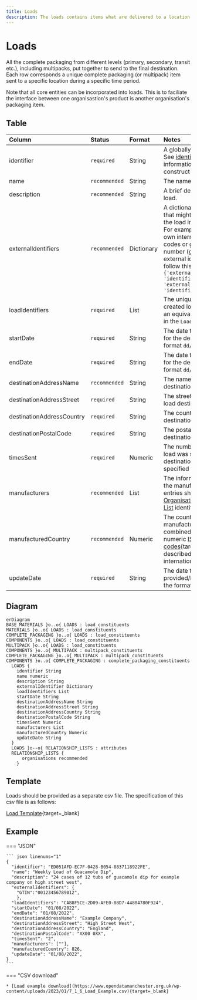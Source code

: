 ```yaml
---
title: Loads
description: The loads contains items what are delivered to a location within Open 3P.
---
```


# Loads

All the complete packaging from different levels (primary, secondary, transit etc.), including multipacks, put together to send to the final destination. Each row corresponds a unique complete packaging (or multipack) item sent to a specific location during a specific time period.

Note that all core entities can be incorporated into loads. This is to faciliate the interface between one organisastion's product is another organisation's packaging item.

## Table
|Column|<div style="width:90px">Status</div>|Format|Notes|
|:-|:-|:-|:-|
|identifier|`required`|String|A globally unique identifier. See [identifiers](../4_Identifiers/4_1_Identifiers.md) section for information on how to construct this identifier|
|name|`recommended`|String|The name of this load.|
|description|`recommended`|String|A brief description of this load.|
|externalIdentifiers|`recommended`|Dictionary|A dictionary of identifiers that might be used to identify the load in other systems. For example: manufacturer's own internal identifier, bar codes or global trade item number (gtin). To provide external identifiers please follow this format. `{'externalIdentifierName1': 'identifier1', 'externalIdentifierName2': 'identifier2'}`|
|loadIdentifiers|`required`|List|The unique identifier of the created load. There must be an equivalent identifier found in the `Load Catalogue`.|
|startDate|`required`|String|The date that the load began for the destination. Use the format `dd/mm/yyyy`.|
|endDate|`required`|String|The date that the load ended for the destination. Use the format `dd/mm/yyyy`.|
|destinationAddressName|`recommended`|String|The name of the load destination address.|
|destinationAddressStreet|`required`|String|The street address of this load destination.|
|destinationAddressCountry|`required`|String|The country of this load destination.|
|destinationPostalCode|`required`|String|The postal code of this load destination.|
|timesSent|`required`|Numeric|The number of times this load was sent to the destination during the specified time period.|
|manufacturers|`recommended`|List|The information regarding the manufacturer(s). The entries should be the [Organisations Relationship List](../6_Relationship_Lists/6_010_Organisations.md) identifiers.|
|manufacturedCountry|`recommended`|Numeric|The country the load was manufactured and/or combined. Use the country numeric [ISO codes](https://www.iban.com/country-codes){target=_blank} as described in the ISO 3166 international standard.|
|updateDate|`required`|String|The date that the load was provided/last updated. Use the format `dd/mm/yyyy`.|

## Diagram

``` mermaid
erDiagram
BASE_MATERIALS }o..o{ LOADS : load_constituents
MATERIALS }o..o{ LOADS : load_constituents
COMPLETE_PACKAGING }o..o{ LOADS : load_constituents
COMPONENTS }o..o{ LOADS : load_constituents
MULTIPACK }o..o{ LOADS : load_constituents
COMPONENTS }o..o{ MULTIPACK : multipack_constituents
COMPLETE_PACKAGING }o..o{ MULTIPACK : multipack_constituents
COMPONENTS }o..o{ COMPLETE_PACKAGING : complete_packaging_constituents
  LOADS {
    identifier String
    name numeric
    description String
    externalIdentifier Dictionary
    loadIdentifiers List
    startDate String
    destinationAddressName String
    destinationAddressStreet String
    destinationAddressCountry String
    destinationPostalCode String
    timesSent Numeric
    manufacturers List
    manufacturedCountry Numeric
    updateDate String
  }
  LOADS }o--o{ RELATIONSHIP_LISTS : attributes
  RELATIONSHIP_LISTS {
      organisations recommended
    }
```

## Template

Loads should be provided as a separate csv file. The specification of this csv file is as follows:

[Load Template](https://www.open3p.org/wp-content/uploads/2023/09/load20230922.csv){target=_blank}

## Example

=== "JSON"

    ``` json linenums="1"
    {
      "identifier": "ED051AFD-EC7F-0428-B054-8837118922FE",
      "name": "Weekly Load of Guacamole Dip",
      "description": "24 cases of 12 tubs of guacamole dip for example company on high street west",
      "externalIdentifiers": {
        "GTIN":"00123456789012",
        },
      "loadIdentifiers": "CA88F5CE-2D09-AFE0-08D7-44804780F924",
      "startDate": "01/08/2022",
      "endDate": "01/08/2022",
      "destinationAddressName": "Example Company",
      "destinationAddressStreet": "High Street West",
      "destinationAddressCountry": "England",
      "destinationPostalCode": "XX00 0XX",
      "timesSent": "2",
      "manufacturers": [""],
      "manufacturedCountry": 826,
      "updateDate": "01/08/2022",
    }
    ```
=== "CSV download"

    * [Load example download](https://www.opendatamanchester.org.uk/wp-content/uploads/2023/01/7_1_6_Load_Example.csv){target=_blank}
    